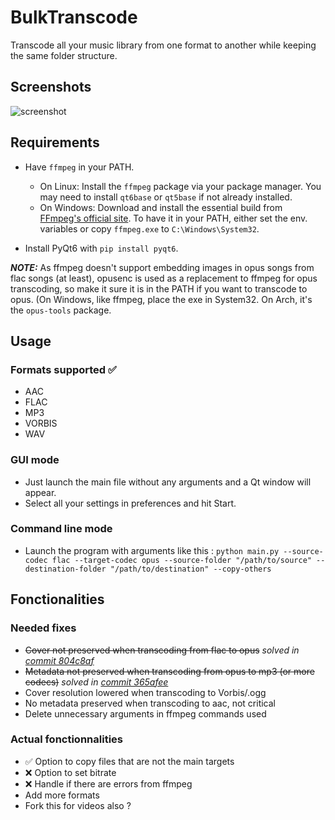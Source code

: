 # BulkTranscode

Transcode all your music library from one format to another while keeping the same folder structure.

## Screenshots

![screenshot](https://github.com/user-attachments/assets/e7876125-ade7-4f5d-904c-a1c13a69b461)

## Requirements

- Have `ffmpeg` in your PATH.  
  - On Linux: Install the `ffmpeg` package via your package manager. You may need to install `qt6base` or `qt5base` if not already installed.
  - On Windows: Download and install the essential build from [FFmpeg's official site](https://www.ffmpeg.org/download.html). To have it in your PATH, either set the env. variables or copy `ffmpeg.exe` to `C:\Windows\System32`.

- Install PyQt6 with `pip install pyqt6`.

**_NOTE:_** As ffmpeg doesn't support embedding images in opus songs from flac songs (at least), opusenc is used as a replacement to ffmpeg for opus transcoding, so make it sure it is in the PATH if you want to transcode to opus. (On Windows, like ffmpeg, place the exe in System32. On Arch, it's the `opus-tools` package.

## Usage

### Formats supported ✅

- AAC
- FLAC
- MP3
- VORBIS
- WAV

### GUI mode

- Just launch the main file without any arguments and a Qt window will appear.
- Select all your settings in preferences and hit Start.

### Command line mode

- Launch the program with arguments like this : `python main.py --source-codec flac --target-codec opus --source-folder "/path/to/source" --destination-folder "/path/to/destination" --copy-others`

## Fonctionalities

### Needed fixes
 
- ~~Cover not preserved when transcoding from flac to opus~~ *solved in [commit 804c8af](https://github.com/Verymadlibrarian/bulktranscode/commit/804c8af)*
- ~~Metadata not preserved when transcoding from opus to mp3 (or more codecs)~~ *solved in [commit 365afee](https://github.com/Verymadlibrarian/bulktranscode/commit/365afee)*
- Cover resolution lowered when transcoding to Vorbis/.ogg
- No metadata preserved when transcoding to aac, not critical
- Delete unnecessary arguments in ffmpeg commands used

### Actual fonctionnalities
- ✅ Option to copy files that are not the main targets
- ❌ Option to set bitrate
- ❌ Handle if there are errors from ffmpeg
- Add more formats
- Fork this for videos also ?
